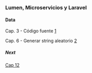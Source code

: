 ### Lumen, Microservicios y Laravel

#### Data

Cap. 3 - Código fuente [1](https://www.udemy.com/course/microservicios-con-lumen-una-arquitectura-orientada-a-servicios/learn/lecture/12176980#overview)

Cap. 6 - Generar string aleatorio [2](http://www.unit-conversion.info/texttools/random-string-generator/)

##### Next
[Cap 12](https://www.udemy.com/course/microservicios-con-lumen-una-arquitectura-orientada-a-servicios/learn/lecture/12177126#overview)

